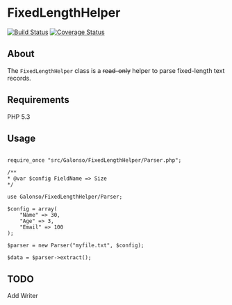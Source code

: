 # FixedLengthHelper

[![Build Status](https://travis-ci.org/g-alonso/FixedLengthHelper.svg?branch=master)](https://travis-ci.org/g-alonso/FixedLengthHelper)
[![Coverage Status](https://coveralls.io/repos/g-alonso/FixedLengthHelper/badge.svg?branch=master&service=github)](https://coveralls.io/github/g-alonso/FixedLengthHelper?branch=master)

## About

The `FixedLengthHelper` class is a ~~read-only~~ helper to parse fixed-length text records.

## Requirements

PHP 5.3

## Usage

```

require_once "src/Galonso/FixedLengthHelper/Parser.php";

/**
* @var $config FieldName => Size
*/

use Galonso/FixedLengthHelper/Parser;

$config = array(
    "Name" => 30,
    "Age" => 3,
    "Email" => 100
);

$parser = new Parser("myfile.txt", $config);

$data = $parser->extract();

```

## TODO
Add Writer
